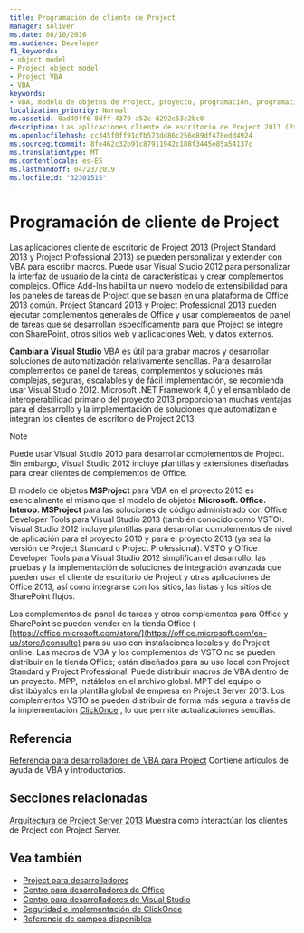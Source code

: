 ```yaml
---
title: Programación de cliente de Project
manager: soliver
ms.date: 08/10/2016
ms.audience: Developer
f1_keywords:
- object model
- Project object model
- Project VBA
- VBA
keywords:
- VBA, modelo de objetos de Project, proyecto, programación, programación, VBA para Project, Visual Basic para aplicaciones, modelo de objetos de Project, VBA, modelo de objetos, VBA, Visual Basic para aplicaciones
localization_priority: Normal
ms.assetid: 0ad49ff6-8dff-4379-a52c-d292c53c2bc0
description: Las aplicaciones cliente de escritorio de Project 2013 (Project Standard 2013 y Project Professional 2013) se pueden personalizar y extender con VBA para escribir macros. Puede usar Visual Studio 2012 para personalizar la interfaz de usuario de la cinta de características y crear complementos complejos. Office Add-Ins habilita un nuevo modelo de extensibilidad para los paneles de tareas de Project que se basan en una plataforma de Office 2013 común. Project Standard 2013 y Project Professional 2013 pueden ejecutar complementos generales de Office y usar complementos de panel de tareas que se desarrollan específicamente para que Project se integre con SharePoint, otros sitios web y aplicaciones Web, y datos externos.
ms.openlocfilehash: cc345f0ff91dfb573dd86c256e89df478edd4924
ms.sourcegitcommit: 8fe462c32b91c87911942c188f3445e85a54137c
ms.translationtype: MT
ms.contentlocale: es-ES
ms.lasthandoff: 04/23/2019
ms.locfileid: "32301515"
---
```

# <a name="project-client-programming"></a>Programación de cliente de Project

Las aplicaciones cliente de escritorio de Project 2013 (Project Standard 2013 y Project Professional 2013) se pueden personalizar y extender con VBA para escribir macros. Puede usar Visual Studio 2012 para personalizar la interfaz de usuario de la cinta de características y crear complementos complejos. Office Add-Ins habilita un nuevo modelo de extensibilidad para los paneles de tareas de Project que se basan en una plataforma de Office 2013 común. Project Standard 2013 y Project Professional 2013 pueden ejecutar complementos generales de Office y usar complementos de panel de tareas que se desarrollan específicamente para que Project se integre con SharePoint, otros sitios web y aplicaciones Web, y datos externos.
  
 **Cambiar a Visual Studio** VBA es útil para grabar macros y desarrollar soluciones de automatización relativamente sencillas. Para desarrollar complementos de panel de tareas, complementos y soluciones más complejas, seguras, escalables y de fácil implementación, se recomienda usar Visual Studio 2012. Microsoft .NET Framework 4,0 y el ensamblado de interoperabilidad primario del proyecto 2013 proporcionan muchas ventajas para el desarrollo y la implementación de soluciones que automatizan e integran los clientes de escritorio de Project 2013. 
  
> [!NOTE]
> Puede usar Visual Studio 2010 para desarrollar complementos de Project. Sin embargo, Visual Studio 2012 incluye plantillas y extensiones diseñadas para crear clientes de complementos de Office. 
  
El modelo de objetos **MSProject** para VBA en el proyecto 2013 es esencialmente el mismo que el modelo de objetos **Microsoft. Office. Interop. MSProject** para las soluciones de código administrado con Office Developer Tools para Visual Studio 2013 (también conocido como VSTO). Visual Studio 2012 incluye plantillas para desarrollar complementos de nivel de aplicación para el proyecto 2010 y para el proyecto 2013 (ya sea la versión de Project Standard o Project Professional). VSTO y Office Developer Tools para Visual Studio 2012 simplifican el desarrollo, las pruebas y la implementación de soluciones de integración avanzada que pueden usar el cliente de escritorio de Project y otras aplicaciones de Office 2013, así como integrarse con los sitios, las listas y los sitios de SharePoint flujos. 
  
Los complementos de panel de tareas y otros complementos para Office y SharePoint se pueden vender en la tienda Office ( [https://office.microsoft.com/store/](https://office.microsoft.com/en-us/store/)consulte) para su uso con instalaciones locales y de Project online. Las macros de VBA y los complementos de VSTO no se pueden distribuir en la tienda Office; están diseñados para su uso local con Project Standard y Project Professional. Puede distribuir macros de VBA dentro de un proyecto. MPP, instálelos en el archivo global. MPT del equipo o distribúyalos en la plantilla global de empresa en Project Server 2013. Los complementos VSTO se pueden distribuir de forma más segura a través de la implementación [ClickOnce](https://msdn.microsoft.com/library/t71a733d.aspx) , lo que permite actualizaciones sencillas. 
  
## <a name="reference"></a>Referencia

[Referencia para desarrolladores de VBA para Project](https://msdn.microsoft.com/library/ee861523%28office.15%29.aspx) Contiene artículos de ayuda de VBA y introductorios. 
  
## <a name="related-sections"></a>Secciones relacionadas

[Arquitectura de Project Server 2013](project-server-2013-architecture.md) Muestra cómo interactúan los clientes de Project con Project Server. 
  
## <a name="see-also"></a>Vea también

- [Project para desarrolladores](https://msdn.microsoft.com/office/aa905469)
- [Centro para desarrolladores de Office](https://dev.office.com)
- [Centro para desarrolladores de Visual Studio](https://msdn.microsoft.com/vstudio/aa718325.aspx)
- [Seguridad e implementación de ClickOnce](https://msdn.microsoft.com/library/t71a733d.aspx)
- [Referencia de campos disponibles](https://support.office.com/en-us/article/available-fields-reference-615a4563-1cc3-40f4-b66f-1b17e793a460)

